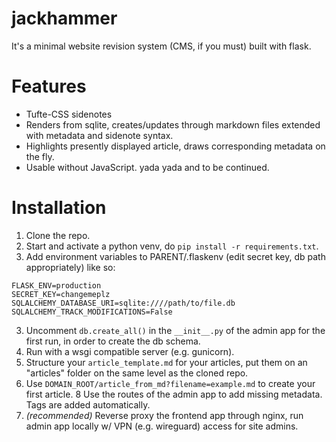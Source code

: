 # jackhammer
It's a minimal website revision system (CMS, if you must) built with flask.

# Features
- Tufte-CSS sidenotes
- Renders from sqlite, creates/updates through markdown files extended with metadata and sidenote syntax.
- Highlights presently displayed article, draws corresponding metadata on the fly.
- Usable without JavaScript.
yada yada and to be continued.

# Installation
1. Clone the repo.
2. Start and activate a python venv, do `pip install -r requirements.txt`.
3. Add environment variables to PARENT/.flaskenv (edit secret key, db path appropriately) like so:
```
FLASK_ENV=production
SECRET_KEY=changemeplz
SQLALCHEMY_DATABASE_URI=sqlite:////path/to/file.db
SQLALCHEMY_TRACK_MODIFICATIONS=False
```
3. Uncomment `db.create_all()` in the `__init__.py` of the admin app for the first run, in order to create the db schema.
6. Run with a wsgi compatible server (e.g. gunicorn).
4. Structure your  `article_template.md` for your articles, put them on an "articles" folder on the same level as the cloned repo.
7. Use `DOMAIN_ROOT/article_from_md?filename=example.md` to create your first article.
8 Use the routes of the admin app to add missing metadata. Tags are added automatically.
9. *(recommended)* Reverse proxy the frontend app through nginx, run admin app locally w/ VPN (e.g. wireguard) access for site admins.
